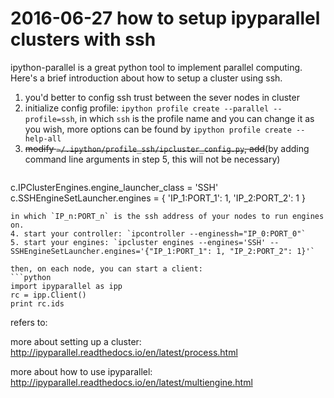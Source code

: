 # 2016-06-27 how to setup ipyparallel clusters with ssh

ipython-parallel is a great python tool to implement parallel computing. Here's a brief introduction about how to setup a cluster using ssh.

1. you'd better to config ssh trust between the sever nodes in cluster
2. initialize config profile: `ipython profile create --parallel --profile=ssh`, in which `ssh` is the profile name and you can change it as you wish, more options can be found by `ipython profile create --help-all`
3. ~~modify `~/.ipython/profile_ssh/ipcluster_config.py`, add~~(by adding command line arguments in step 5, this will not be necessary)
   ```python
c.IPClusterEngines.engine_launcher_class = 'SSH'
c.SSHEngineSetLauncher.engines = {
    'IP_1:PORT_1': 1,
    'IP_2:PORT_2': 1
}
```
in which `IP_n:PORT_n` is the ssh address of your nodes to run engines on.
4. start your controller: `ipcontroller --enginessh="IP_0:PORT_0"`
5. start your engines: `ipcluster engines --engines='SSH' --SSHEngineSetLauncher.engines='{"IP_1:PORT_1": 1, "IP_2:PORT_2": 1}'`

then, on each node, you can start a client:
```python
import ipyparallel as ipp
rc = ipp.Client()
print rc.ids
```

refers to:

more about setting up a cluster:
http://ipyparallel.readthedocs.io/en/latest/process.html

more about how to use ipyparallel:
http://ipyparallel.readthedocs.io/en/latest/multiengine.html

